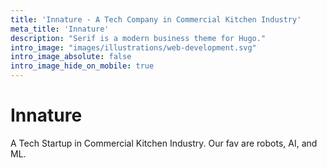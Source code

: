 ```yaml
---
title: 'Innature - A Tech Company in Commercial Kitchen Industry'
meta_title: 'Innature'
description: "Serif is a modern business theme for Hugo."
intro_image: "images/illustrations/web-development.svg"
intro_image_absolute: false
intro_image_hide_on_mobile: true
---
```


# Innature

A Tech Startup in Commercial Kitchen Industry. Our fav are robots, AI, and ML.